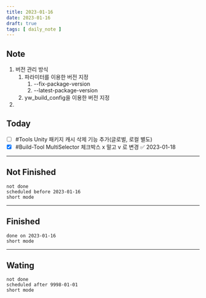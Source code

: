 ```yaml
---
title: 2023-01-16
date: 2023-01-16
draft: true
tags: [ daily_note ]
---
```


## Note
1. 버전 관리 방식
	1. 파라미터를 이용한 버전 지정
		1. --fix-package-version
		2. --latest-package-version
	2. yw_build_config을 이용한 버전 지정
2. 
 

## Today
- [ ] #Tools Unity 패키지 캐시 삭제 기능 추가(글로벌, 로컬 별도)
- [x] #Build-Tool MultiSelector 체크박스 x 말고 v 로 변경 ✅ 2023-01-18

---
## Not Finished
```tasks
not done
scheduled before 2023-01-16
short mode
```
---
## Finished
```tasks
done on 2023-01-16
short mode
```
---
## Wating
```tasks
not done
scheduled after 9998-01-01
short mode
```